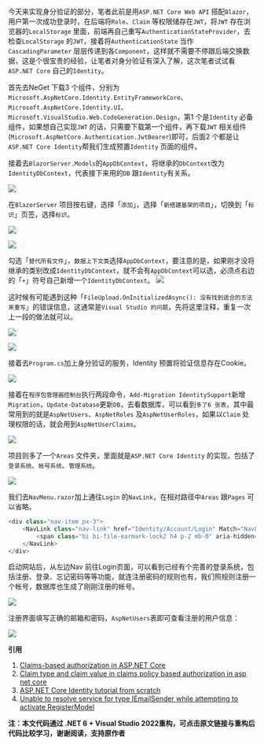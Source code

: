 今天来实现身分验证的部分，笔者此前是用`ASP.NET Core Web API` 搭配`Blazor`，用户第一次成功登录时，在后端将`Role`、`Claim` 等权限储存在`JWT`，将`JWT` 存在浏览器的`LocalStorage` 里面，前端再自己重写`AuthenticationStateProvider`，去检查`LocalStorage` 的`JWT`，接着将`AuthenticationState` 当作`CascadingParameter` 层层传递到各`Component`，这样就不需要不停跟后端交换数据，这是个很宝贵的经验，让笔者对身分验证有深入了解，这次笔者试试看`ASP.NET Core` 自己的`Identity`。

首先去NeGet 下载3 个组件，分别为`Microsoft.AspNetCore.Identity.EntityFrameworkCore`、`Microsoft.AspNetCore.Identity.UI`、`Microsoft.VisualStudio.Web.CodeGeneration.Design`，第1 个是`Identity` 必备组件，如果想自己实现`JWT` 的话，只需要下载第一个组件，再下载`JWT` 相关组件(`Microsoft.AspNetCore.Authentication.JwtBearer`)即可，后面2 个都是让`ASP.NET Core Identity`帮我们生成预置`Identity` 页面的组件。

接着去`BlazorServer.Models`的`AppDbContext`，将继承的`DbContext`改为`IdentityDbContext`，代表接下来用的`DB` 跟`Identity`有关系。

![](https://img1.dotnet9.com/2021/12/3201.png)

在`BlazorServer` 项目按右键，选择「`添加`」，选择「`新搭建基架的项目`」，切换到「`标识`」页签，选择`标识`。

![](https://img1.dotnet9.com/2021/12/3202.png)

![](https://img1.dotnet9.com/2021/12/3203.png)

勾选「`替代所有文件`」，`数据上下文类`选择`AppDbContext`，要注意的是，如果刚才没将继承的类别改成`IdentityDbContext`，就不会有`AppDbContext`可以选，必须点右边的「`+`」符号自己新增一个`IdentityDbContext`。
![](https://img1.dotnet9.com/2021/12/3204.png)

这时候有可能遇到这种「`FileUpload.OnInitializedAsync(): 没有找到适合的方法来重写`」的错误信息，这通常是`Visual Studio 的问题`，先将这里注释，重复一次上一段的做法就可以。

![](https://img1.dotnet9.com/2021/12/3205.png)

![](https://img1.dotnet9.com/2021/12/3206.png)

接着去`Program.cs`加上身分验证的服务，Identity 预置将验证信息存在Cookie。

![](https://img1.dotnet9.com/2021/12/3207.png)

接着在`程序包管理器控制台`执行两段命令，`Add-Migration IdentitySupport`新增`Migration`，`Update-Database`更新`DB`，去看数据库，可以看到`多了6 张表`，其中最常用到的就是`AspNetUsers`、`AspNetRoles` 及`AspNetUserRoles`，如果以`Claim` 处理权限的话，就会用到`AspNetUserClaims`。

![](https://img1.dotnet9.com/2021/12/3208.png)

项目则多了一个`Areas` 文件夹，里面就是`ASP.NET Core Identity` 的实现，包括了`登录系统`、`帐号系统`、`管理系统`。

![](https://img1.dotnet9.com/2021/12/3209.png)

我们去`NavMenu.razor`加上通往`Login` 的`NavLink`，在相对路径中`Areas` 跟`Pages` 可以省略。

```C#
<div class="nav-item px-3">
    <NavLink class="nav-link" href="Identity/Account/Login" Match="NavLinkMatch.All">
        <span class="bi bi-file-earmark-lock2 h4 p-2 mb-0" aria-hidden="true"></span> Login
    </NavLink>
</div>
```

启动网站后，从左边Nav 前往Login页面，可以看到已经有个完善的登录系统，包括注册、登录、忘记密码等等功能，就连注册密码的规则也有，我们照规则注册一个帐号，数据库也生成了刚刚注册的帐号。

![](https://img1.dotnet9.com/2021/12/3210.gif)

注册界面填写正确的邮箱和密码，`AspNetUsers`表即可查看注册的用户信息：

![](https://img1.dotnet9.com/2021/12/3211.png)

**引用**

1. [Claims-based authorization in ASP.NET Core](https://docs.microsoft.com/en-us/aspnet/core/security/authorization/claims?view=aspnetcore-5.0)
2. [Claim type and claim value in claims policy based authorization in asp net core](https://www.youtube.com/watch?v=I2wgxzLbESA)
3. [ASP NET Core Identity tutorial from scratch](https://www.youtube.com/watch?v=egITMrwMOPU&list=PL6n9fhu94yhVkdrusLaQsfERmL_Jh4XmU&index=65)
4. [Unable to resolve service for type IEmailSender while attempting to activate RegisterModel](https://stackoverflow.com/questions/52089864/unable-to-resolve-service-for-type-iemailsender-while-attempting-to-activate-reg)

**注：本文代码通过 .NET 6 + Visual Studio 2022重构，可点击原文链接与重构后代码比较学习，谢谢阅读，支持原作者**